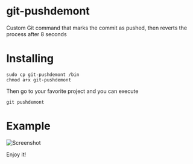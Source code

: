 # git-pushdemont
Custom Git command that marks the commit as pushed, then reverts the process after 8 seconds

# Installing

    sudo cp git-pushdemont /bin
    chmod a+x git-pushdemont
    
Then go to your favorite project and you can execute

    git pushdemont

# Example

![Screenshot](https://github.com/voghDev/git-pushdemont/blob/master/screenshot.gif)

Enjoy it!
